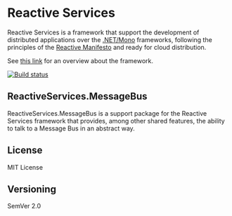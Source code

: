 # Reactive Services

Reactive Services is a framework that support the development of distributed applications over the [.NET/Mono](http://www.mono-project.com/) frameworks, following the principles of the [Reactive Manifesto](http://www.reactivemanifesto.org) and ready for cloud distribution.

See [this link](http://reactiveservices.github.io) for an overview about the framework.

[![Build status](https://ci.appveyor.com/api/projects/status/ovwbbiiuqfrqmhc3?svg=true)](https://ci.appveyor.com/project/rafaelromao/reactiveservices-messagebus)

## ReactiveServices.MessageBus

ReactiveServices.MessageBus is a support package for the Reactive Services framework that provides, among other shared features, the ability to talk to a Message Bus in an abstract way.

## License

MIT License

## Versioning

SemVer 2.0